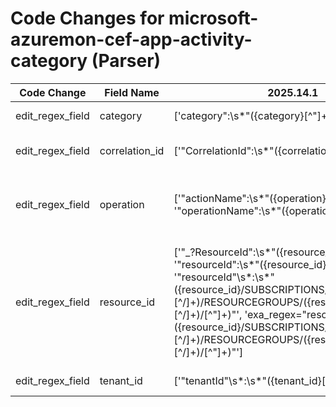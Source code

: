 # Code Changes for microsoft-azuremon-cef-app-activity-category (Parser)

| Code Change | Field Name | 2025.14.1 | 2025.15.1 |
|-------------|------------|-----------|------------|
| edit_regex_field | category | ['category":\s*"({category}[^"]+)"'] | ['category":\s*"({category}[^"]+)"', 'exa_regex=category":\s*"({category}[^"]+)"'] |
| edit_regex_field | correlation_id | ['"CorrelationId":\s*"({correlation_id}[^"]+)"'] | ['"CorrelationId":\s*"({correlation_id}[^"]+)"', 'exa_regex="CorrelationId":\s*"({correlation_id}[^"]+)"'] |
| edit_regex_field | operation | ['"actionName":\s*"({operation}[^"]+)', '"operationName":\s*"({operation}[^"]+)'] | ['"actionName":\s*"({operation}[^"]+)', '"operationName":\s*"({operation}[^"]+)', 'exa_regex="actionName":\s*"({operation}[^"]+)', 'exa_regex="operationName":\s*"({operation}[^"]+)'] |
| edit_regex_field | resource_id | ['"_?ResourceId":\s*"({resource_id}[^"]+)"', '"resourceId":\s*"({resource_id}[^"]+)', '"resourceId"\s*:\s*"({resource_id}\/SUBSCRIPTIONS\/({subscription_id}[^\/]+)\/RESOURCEGROUPS\/({resource_group}[^\/]+)\/[^"]+)"', 'exa_regex="resourceId":\s*"({resource_id}\/SUBSCRIPTIONS\/({subscription_id}[^\/]+)\/RESOURCEGROUPS\/({resource_group}[^\/]+)\/[^"]+)"'] | ['"_?ResourceId":\s*"({resource_id}[^"]+)"', '"resourceId":\s*"({resource_id}[^"]+)', '"resourceId"\s*:\s*"({resource_id}\/SUBSCRIPTIONS\/({subscription_id}[^\/]+)\/RESOURCEGROUPS\/({resource_group}[^\/]+)\/[^"]+)"', 'exa_regex="resourceId":\s*"({resource_id}\/SUBSCRIPTIONS\/({subscription_id}[^\/]+)\/RESOURCEGROUPS\/({resource_group}[^\/]+)\/[^"]+)"', 'exa_regex=resourceId":\s*"({resource_id}[^"]+)'] |
| edit_regex_field | tenant_id | ['"tenantId"\s*:\s*"({tenant_id}[^",]+)'] | ['"tenantId"\s*:\s*"({tenant_id}[^",]+)', 'exa_regex="tenantId"\s*:\s*"({tenant_id}[^",]+)'] |